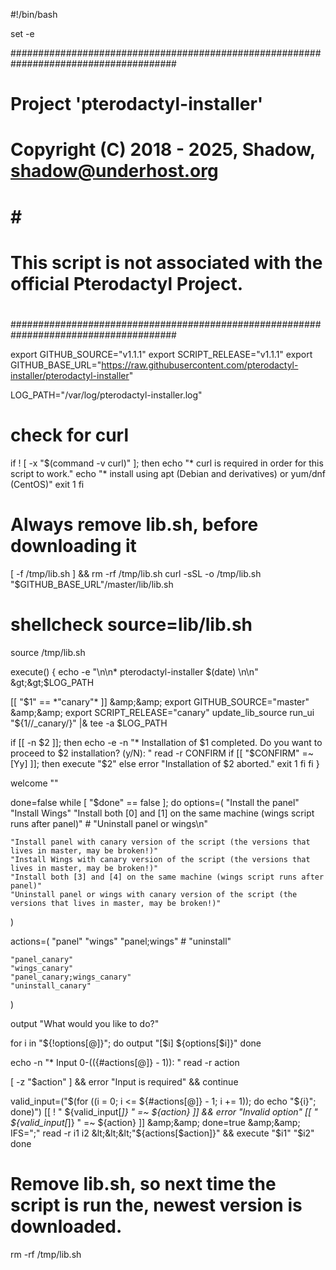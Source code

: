 #!/bin/bash

set -e

######################################################################################
#                                                                                    #
# Project 'pterodactyl-installer'                                                    #
#                                                                                    #
# Copyright (C) 2018 - 2025, Shadow, <shadow@underhost.org>                    #
#                                                                                    #                                            #
# This script is not associated with the official Pterodactyl Project.               #
#                                                                                    #
######################################################################################

export GITHUB_SOURCE="v1.1.1"
export SCRIPT_RELEASE="v1.1.1"
export GITHUB_BASE_URL="https://raw.githubusercontent.com/pterodactyl-installer/pterodactyl-installer"

LOG_PATH="/var/log/pterodactyl-installer.log"

# check for curl
if ! [ -x "$(command -v curl)" ]; then
  echo "* curl is required in order for this script to work."
  echo "* install using apt (Debian and derivatives) or yum/dnf (CentOS)"
  exit 1
fi

# Always remove lib.sh, before downloading it
[ -f /tmp/lib.sh ] &amp;&amp; rm -rf /tmp/lib.sh
curl -sSL -o /tmp/lib.sh "$GITHUB_BASE_URL"/master/lib/lib.sh
# shellcheck source=lib/lib.sh
source /tmp/lib.sh

execute() {
  echo -e "\n\n* pterodactyl-installer $(date) \n\n" &gt;&gt;$LOG_PATH

  [[ "$1" == *"canary"* ]] &amp;&amp; export GITHUB_SOURCE="master" &amp;&amp; export SCRIPT_RELEASE="canary"
  update_lib_source
  run_ui "${1//_canary/}" |&amp; tee -a $LOG_PATH

  if [[ -n $2 ]]; then
    echo -e -n "* Installation of $1 completed. Do you want to proceed to $2 installation? (y/N): "
    read -r CONFIRM
    if [[ "$CONFIRM" =~ [Yy] ]]; then
      execute "$2"
    else
      error "Installation of $2 aborted."
      exit 1
    fi
  fi
}

welcome ""

done=false
while [ "$done" == false ]; do
  options=(
    "Install the panel"
    "Install Wings"
    "Install both [0] and [1] on the same machine (wings script runs after panel)"
    # "Uninstall panel or wings\n"

    "Install panel with canary version of the script (the versions that lives in master, may be broken!)"
    "Install Wings with canary version of the script (the versions that lives in master, may be broken!)"
    "Install both [3] and [4] on the same machine (wings script runs after panel)"
    "Uninstall panel or wings with canary version of the script (the versions that lives in master, may be broken!)"
  )

  actions=(
    "panel"
    "wings"
    "panel;wings"
    # "uninstall"

    "panel_canary"
    "wings_canary"
    "panel_canary;wings_canary"
    "uninstall_canary"
  )

  output "What would you like to do?"

  for i in "${!options[@]}"; do
    output "[$i] ${options[$i]}"
  done

  echo -n "* Input 0-$((${#actions[@]} - 1)): "
  read -r action

  [ -z "$action" ] &amp;&amp; error "Input is required" &amp;&amp; continue

  valid_input=("$(for ((i = 0; i &lt;= ${#actions[@]} - 1; i += 1)); do echo "${i}"; done)")
  [[ ! " ${valid_input[*]} " =~ ${action} ]] &amp;&amp; error "Invalid option"
  [[ " ${valid_input[*]} " =~ ${action} ]] &amp;&amp; done=true &amp;&amp; IFS=";" read -r i1 i2 &lt;&lt;&lt;"${actions[$action]}" &amp;&amp; execute "$i1" "$i2"
done

# Remove lib.sh, so next time the script is run the, newest version is downloaded.
rm -rf /tmp/lib.sh
